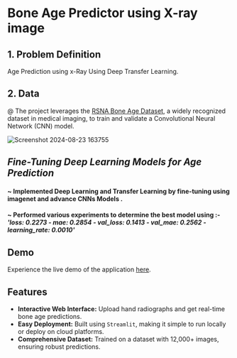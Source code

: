 # Bone Age Predictor using X-ray image

## 1. Problem Definition
  Age Prediction using x-Ray Using Deep Transfer Learning.

## 2. Data
@ The project leverages the [RSNA Bone Age Dataset](https://www.kaggle.com/datasets/kmader/rsna-bone-age), a widely recognized dataset in medical imaging, to train and validate a Convolutional Neural Network (CNN) model.

![Screenshot 2024-08-23 163755](https://github.com/user-attachments/assets/7bb38e33-3f2c-4a8d-aa56-2b7f140cd4ff)


 ## ***Fine-Tuning Deep Learning Models for Age Prediction***
#### ~ Implemented Deep Learning and Transfer Learning by fine-tuning using imagenet and advance CNNs Models .
#### ~ Performed various experiments to determine the best model using  :- *'loss: 0.2273 - mae: 0.2854 - val_loss: 0.1413 - val_mae: 0.2562 - learning_rate: 0.0010'*

## Demo

Experience the live demo of the application [here](http://localhost:8501/).

## Features

- **Interactive Web Interface:** Upload hand radiographs and get real-time bone age predictions.
- **Easy Deployment:** Built using `Streamlit`, making it simple to run locally or deploy on cloud platforms.
- **Comprehensive Dataset:** Trained on a dataset with 12,000+ images, ensuring robust predictions.




